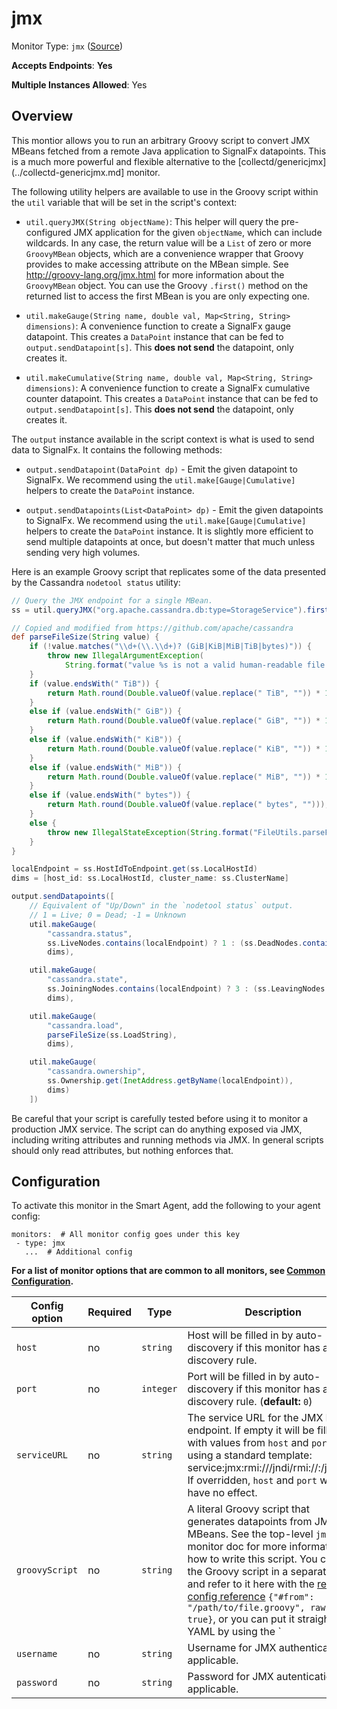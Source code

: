 <!--- GENERATED BY gomplate from scripts/docs/monitor-page.md.tmpl --->

# jmx

Monitor Type: `jmx` ([Source](https://github.com/signalfx/signalfx-agent/tree/master/internal/monitors/jmx))

**Accepts Endpoints**: **Yes**

**Multiple Instances Allowed**: Yes

## Overview

This montior allows you to run an arbitrary Groovy script to convert JMX
MBeans fetched from a remote Java application to SignalFx datapoints.
This is a much more powerful and flexible alternative to the
[collectd/genericjmx](../collectd-genericjmx.md] monitor.

The following utility helpers are available to use in the Groovy script
within the `util` variable that will be set in the script's context:

- `util.queryJMX(String objectName)`: This helper will
  query the pre-configured JMX application for the given `objectName`,
  which can include wildcards.  In any case, the return value will be a
  `List` of zero or more `GroovyMBean` objects, which are a convenience
  wrapper that Groovy provides to make accessing attribute on the MBean
  simple. See http://groovy-lang.org/jmx.html for more information about
  the `GroovyMBean` object.  You can use the Groovy `.first()` method on
  the returned list to access the first MBean is you are only expecting
  one.

- `util.makeGauge(String name, double val, Map<String, String>
  dimensions)`: A convenience function to create a SignalFx gauge
  datapoint. This creates a `DataPoint` instance that can be fed to
  `output.sendDatapoint[s]`.  This **does not send** the datapoint, only
  creates it.

- `util.makeCumulative(String name, double val, Map<String, String> dimensions)`:
  A convenience function to create a SignalFx cumulative counter
  datapoint.  This creates a `DataPoint` instance that can be fed to
  `output.sendDatapoint[s]`.  This **does not send** the datapoint, only
  creates it.

The `output` instance available in the script context is what is used to
send data to SignalFx.  It contains the following methods:

- `output.sendDatapoint(DataPoint dp)` - Emit the given datapoint to
  SignalFx.  We recommend using the `util.make[Gauge|Cumulative]` helpers
  to create the `DataPoint` instance.

- `output.sendDatapoints(List<DataPoint> dp)` - Emit the given datapoints
  to SignalFx. We recommend using the `util.make[Gauge|Cumulative]`
  helpers to create the `DataPoint` instance. It is slightly more
  efficient to send multiple datapoints at once, but doesn't matter that
  much unless sending very high volumes.

Here is an example Groovy script that replicates some of the data
presented by the Cassandra `nodetool status` utility:

```groovy
// Query the JMX endpoint for a single MBean.
ss = util.queryJMX("org.apache.cassandra.db:type=StorageService").first()

// Copied and modified from https://github.com/apache/cassandra
def parseFileSize(String value) {
	if (!value.matches("\\d+(\\.\\d+)? (GiB|KiB|MiB|TiB|bytes)")) {
		throw new IllegalArgumentException(
			String.format("value %s is not a valid human-readable file size", value));
	}
	if (value.endsWith(" TiB")) {
		return Math.round(Double.valueOf(value.replace(" TiB", "")) * 1e12);
	}
	else if (value.endsWith(" GiB")) {
		return Math.round(Double.valueOf(value.replace(" GiB", "")) * 1e9);
	}
	else if (value.endsWith(" KiB")) {
		return Math.round(Double.valueOf(value.replace(" KiB", "")) * 1e3);
	}
	else if (value.endsWith(" MiB")) {
		return Math.round(Double.valueOf(value.replace(" MiB", "")) * 1e6);
	}
	else if (value.endsWith(" bytes")) {
		return Math.round(Double.valueOf(value.replace(" bytes", "")));
	}
	else {
		throw new IllegalStateException(String.format("FileUtils.parseFileSize() reached an illegal state parsing %s", value));
	}
}

localEndpoint = ss.HostIdToEndpoint.get(ss.LocalHostId)
dims = [host_id: ss.LocalHostId, cluster_name: ss.ClusterName]

output.sendDatapoints([
	// Equivalent of "Up/Down" in the `nodetool status` output.
	// 1 = Live; 0 = Dead; -1 = Unknown
	util.makeGauge(
		"cassandra.status",
		ss.LiveNodes.contains(localEndpoint) ? 1 : (ss.DeadNodes.contains(localEndpoint) ? 0 : -1),
		dims),

	util.makeGauge(
		"cassandra.state",
		ss.JoiningNodes.contains(localEndpoint) ? 3 : (ss.LeavingNodes.contains(localEndpoint) ? 2 : 1),
		dims),

	util.makeGauge(
		"cassandra.load",
		parseFileSize(ss.LoadString),
		dims),

	util.makeGauge(
		"cassandra.ownership",
		ss.Ownership.get(InetAddress.getByName(localEndpoint)),
		dims)
	])

```

Be careful that your script is carefully tested before using it to monitor
a production JMX service.  The script can do anything exposed via JMX,
including writing attributes and running methods via JMX. In general
scripts should only read attributes, but nothing enforces that.


## Configuration

To activate this monitor in the Smart Agent, add the following to your
agent config:

```
monitors:  # All monitor config goes under this key
 - type: jmx
   ...  # Additional config
```

**For a list of monitor options that are common to all monitors, see [Common
Configuration](../monitor-config.md#common-configuration).**


| Config option | Required | Type | Description |
| --- | --- | --- | --- |
| `host` | no | `string` | Host will be filled in by auto-discovery if this monitor has a discovery rule. |
| `port` | no | `integer` | Port will be filled in by auto-discovery if this monitor has a discovery rule. (**default:** `0`) |
| `serviceURL` | no | `string` | The service URL for the JMX RMI endpoint.  If empty it will be filled in with values from `host` and `port` using a standard template: service:jmx:rmi:///jndi/rmi://<host>:<port>/jmxrmi.  If overridden, `host` and `port` will have no effect. |
| `groovyScript` | no | `string` | A literal Groovy script that generates datapoints from JMX MBeans.  See the top-level `jmx` monitor doc for more information on how to write this script. You can put the Groovy script in a separate file and refer to it here with the [remote config reference](https://docs.signalfx.com/en/latest/integrations/agent/remote-config.html) `{"#from": "/path/to/file.groovy", raw: true}`, or you can put it straight in YAML by using the `|` heredoc syntax. |
| `username` | no | `string` | Username for JMX authentication, if applicable. |
| `password` | no | `string` | Password for JMX autentication, if applicable. |




